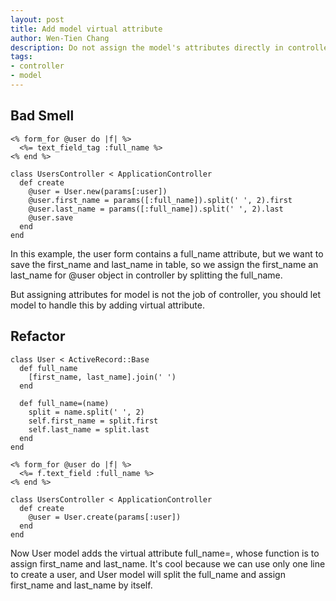 ```yaml
---
layout: post
title: Add model virtual attribute
author: Wen-Tien Chang
description: Do not assign the model's attributes directly in controller. Add model virtual attribute to move the assignment to model.
tags:
- controller
- model
---
```

Bad Smell
---------

    <% form_for @user do |f| %>
      <%= text_field_tag :full_name %>
    <% end %>

    class UsersController < ApplicationController
      def create
        @user = User.new(params[:user])
        @user.first_name = params([:full_name]).split(' ', 2).first
        @user.last_name = params([:full_name]).split(' ', 2).last
        @user.save
      end
    end

In this example, the user form contains a full_name attribute, but we want to save the first_name and last_name in table, so we assign the first_name an last_name for @user object in controller by splitting the full_name.

But assigning attributes for model is not the job of controller, you should let model to handle this by adding virtual attribute.

Refactor
--------

    class User < ActiveRecord::Base
      def full_name
        [first_name, last_name].join(' ')
      end

      def full_name=(name)
        split = name.split(' ', 2)
        self.first_name = split.first
        self.last_name = split.last
      end
    end

    <% form_for @user do |f| %>
      <%= f.text_field :full_name %>
    <% end %>

    class UsersController < ApplicationController
      def create
        @user = User.create(params[:user])
      end
    end

Now User model adds the virtual attribute full_name=, whose function is to assign first_name and last_name. It's cool because we can use only one line to create a user, and User model will split the full_name and assign first_name and last_name by itself.
